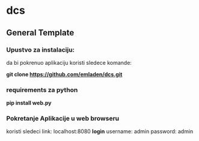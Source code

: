# dcs
## General Template
### Upustvo za instalaciju:
da bi pokrenuo aplikaciju koristi sledece komande:

**git clone https://github.com/emladen/dcs.git**

### requirements za python
__pip install web.py__

### Pokretanje Aplikacije u web browseru
koristi sledeci link: localhost:8080
**login**
username: admin
password: admin
